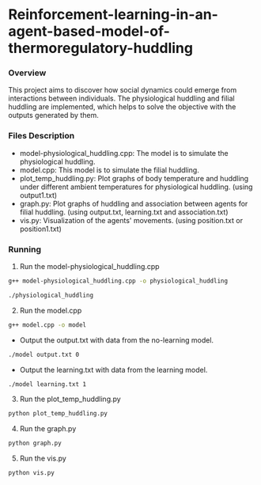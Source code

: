 # Reinforcement-learning-in-an-agent-based-model-of-thermoregulatory-huddling
### Overview
This project aims to discover how social dynamics could emerge from interactions between individuals. The physiological huddling and filial huddling are implemented, which helps to solve the objective with the outputs generated by them. 

### Files Description
- model-physiological_huddling.cpp: The model is to simulate the physiological huddling.
- model.cpp: This model is to simulate the filial huddling.
- plot_temp_huddling.py: Plot graphs of body temperature and huddling under different ambient temperatures for physiological huddling. (using output1.txt)
- graph.py: Plot graphs of huddling and association between agents for filial huddling. (using output.txt, learning.txt and association.txt)
- vis.py: Visualization of the agents' movements. (using position.txt or position1.txt)


### Running
1. Run the model-physiological_huddling.cpp
```bash
g++ model-physiological_huddling.cpp -o physiological_huddling
```
```bash
./physiological_huddling
```
2. Run the model.cpp
```bash
g++ model.cpp -o model
```
- Output the output.txt with data from the no-learning model.
```bash
./model output.txt 0
```
- Output the learning.txt with data from the learning model.
```bash
./model learning.txt 1
```
3. Run the plot_temp_huddling.py
```bash
python plot_temp_huddling.py
```
4. Run the graph.py
```bash
python graph.py
```
5. Run the vis.py
```bash
python vis.py
```
